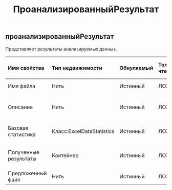 ﻿---
title: ПроанализированныйРезультат
second_title: Aspose.Cells Cloud Documen
type: docs
url: /ru/specification/model/analyzedresult/
description: "Aspose.Cells Спецификация облачной модели: Анализируемый Результат. Легко обрабатывайте Excel и другие документы электронных таблиц с помощью таких функций, как открытие, создание, редактирование, разделение, слияние, сравнение и преобразование."
kwords: Excel, Office, электронная таблица, Cloud REST API, AnalysedResult
weight: 50
---
## **проанализированныйРезультат**

 Представляет результаты анализируемых данных.

| Имя свойства| Тип недвижимости| Обнуляемый| Только чтение| Значение по умолчанию| Описание|
|:- |:- |:- |:- |:- |:- |
| Имя файла| Нить| Истинный| ЛОЖЬ|| Представляет имя файла данных.|
| Описание| Нить| Истинный| ЛОЖЬ|| Представляет собой сводку о результатах проанализированных данных.|
| Базовая статистика| Класс:ExcelDataStatistics| Истинный| ЛОЖЬ|| Представляет статистику данных Excel.|
| Полученные результаты| Контейнер| Истинный| ЛОЖЬ|| Представляет описание анализируемой таблицы.|
| Предложенный файл| Нить| Истинный| ЛОЖЬ|| файл base64String Excel|

